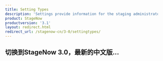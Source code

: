 ```yaml
---
title: Setting Types
description: 'Settings provide information for the staging administrator about how to configure and manage settings for use when creating profiles. Each Setting Type lists the parameters and functions available for configuring that particular group of settings.'
product: StageNow
productversion: '3.1'
layout: redirect.html
redirect_url: /stagenow-cn/3-0/settingtypes/
---
```


## 切换到StageNow 3.0，最新的中文版...
